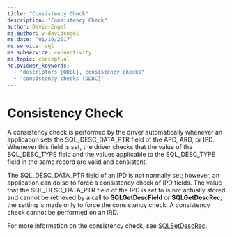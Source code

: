 ```yaml
---
title: "Consistency Check"
description: "Consistency Check"
author: David-Engel
ms.author: v-davidengel
ms.date: "01/19/2017"
ms.service: sql
ms.subservice: connectivity
ms.topic: conceptual
helpviewer_keywords:
  - "descriptors [ODBC], consistency checks"
  - "consistency checks [ODBC]"
---
```

# Consistency Check
A consistency check is performed by the driver automatically whenever an application sets the SQL_DESC_DATA_PTR field of the APD, ARD, or IPD. Whenever this field is set, the driver checks that the value of the SQL_DESC_TYPE field and the values applicable to the SQL_DESC_TYPE field in the same record are valid and consistent.  
  
 The SQL_DESC_DATA_PTR field of an IPD is not normally set; however, an application can do so to force a consistency check of IPD fields. The value that the SQL_DESC_DATA_PTR field of the IPD is set to is not actually stored and cannot be retrieved by a call to **SQLGetDescField** or **SQLGetDescRec**; the setting is made only to force the consistency check. A consistency check cannot be performed on an IRD.  
  
 For more information on the consistency check, see [SQLSetDescRec](../../../odbc/reference/syntax/sqlsetdescrec-function.md).
